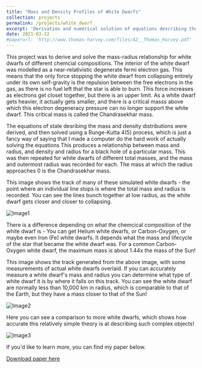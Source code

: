 ```yaml
---
title: "Mass and Density Profiles of White Dwarfs"
collection: projects
permalink: /projects/white_dwarf
excerpt: 'Derivation and numerical solution of equations describing the interior of a white dwarf.'
date: 2021-03-22
#paperurl: 'http://www.thomas-harvey.com/files/A2__Thomas_Harvey.pdf'
---
```


This project was to derive and solve the mass-radius relationship for white dwarfs of different chemcial compositions. The interior of the white dwarf was modelled as a near-relativistic degenerate fermi electron gas. This means that the only force stopping the white dwarf from collapsing entirely under its own self-gravity is the repulsion between the free electrons in the gas, as there is no fuel left that the star is able to burn. This force increases as electrons get closet together, but there is an upper limit. As a white dwarf gets heavier, it actually gets smaller, and there is a critical masss above which this electron degeneracy pressure can no longer support the white dwarf. This critical mass is called the Chandrasekhar mass.

The equations of state desribing the mass and density distributions were derived, and then solved using a Runge-Kutta 4(5) process, which is just a fancy way of saying that I made a computer do the hard work of actually solving the equations This produces a relationship between mass and radius, and density and radius for a black hole of a particular mass. This was then repeated for white dwarfs of different total masses, and the mass and outermost radius was recorded for each. The mass at which the radius approaches 0 is the  Chandrasekhar mass.

This image shows the track of many of these simulated white dwarfs - the point where an individual line stops is where the total mass and radius is recorded. You can see the lines bunch together at low radius, as the white dwarf gets closer and closer to collapsing. 

![Image1](http://www.thomas-harvey.com/images/whitedwarf/whitedwarf_mass.png)

There is a difference depending on what the chemcical composition of the white dwarf is - You can get Helium white dwarfs, or Carbon-Oxygen, or maybe even Iron (Fe) white dwarfs. It depends what the mass and lifecycle of the star that became the white dwarf was. For a common Carbon-Oxygen white dwarf, the maximum mass is about 1.44x the mass of the Sun!

This image shows the track generated from the above image, with some measurements of actual white dwarfs overlaid. If you can accurately measure a white dwarf's mass and radius you can determine what type of white dwarf it is by where it falls on this track. You can see the white dwarf are normally less than 10,000 km in radius, which is comparable to that of the Earth, but they have a mass closer to that of the Sun! 

![Image2](http://www.thomas-harvey.com/images/whitedwarf/whitedwarf_crit.png)

Here you can see a comparison to more white dwarfs, which shows how accurate this relatively simple theory is at describing such complex objects!

![Image3](http://www.thomas-harvey.com/images/whitedwarf/whitedwarf_comp.png)

If you'd like to learn more, you can find my paper below.

[Download paper here](http://www.thomas-harvey.com/files/A2__Thomas_Harvey.pdf)


